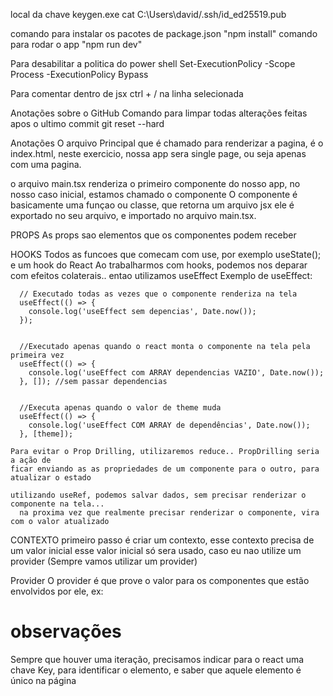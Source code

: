 local da chave keygen.exe cat C:\Users\david/.ssh/id_ed25519.pub

comando para instalar os pacotes de package.json "npm install" comando para
rodar o app "npm run dev"

Para desabilitar a politica do power shell Set-ExecutionPolicy -Scope Process
-ExecutionPolicy Bypass

Para comentar dentro de jsx ctrl + / na linha selecionada

Anotações sobre o GitHub Comando para limpar todas alterações feitas apos o
ultimo commit git reset --hard

Anotações O arquivo Principal que é chamado para renderizar a pagina, é o
index.html, neste exercicio, nossa app sera single page, ou seja apenas com uma
pagina.

o arquivo main.tsx renderiza o primeiro componente do nosso app, no nosso caso
inicial, estamos chamado o componente <App /> O componente é basicamente uma
funçao ou classe, que retorna um arquivo jsx ele é exportado no seu arquivo, e
importado no arquivo main.tsx.

PROPS As props sao elementos que os componentes podem receber

HOOKS Todos as funcoes que comecam com use, por exemplo useState(); e um hook do
React Ao trabalharmos com hooks, podemos nos deparar com efeitos colaterais..
entao utilizamos useEffect Exemplo de useEffect:

      // Executado todas as vezes que o componente renderiza na tela
      useEffect(() => {
        console.log('useEffect sem depencias', Date.now());
      });


      //Executado apenas quando o react monta o componente na tela pela primeira vez
      useEffect(() => {
        console.log('useEffect com ARRAY dependencias VAZIO', Date.now());
      }, []); //sem passar dependencias


      //Executa apenas quando o valor de theme muda
      useEffect(() => {
        console.log('useEffect COM ARRAY de dependências', Date.now());
      }, [theme]);

    Para evitar o Prop Drilling, utilizaremos reduce.. PropDrilling seria a ação de
    ficar enviando as as propriedades de um componente para o outro, para atualizar o estado

    utilizando useRef, podemos salvar dados, sem precisar renderizar o componente na tela...
      na proxima vez que realmente precisar renderizar o componente, vira com o valor atualizado

CONTEXTO primeiro passo é criar um contexto, esse contexto precisa de um valor
inicial esse valor inicial só sera usado, caso eu nao utilize um provider
(Sempre vamos utilizar um provider)

Provider O provider é que prove o valor para os componentes que estão envolvidos
por ele, ex:

# observações

Sempre que houver uma iteração, precisamos indicar para o react uma chave Key,
para identificar o elemento, e saber que aquele elemento é único na página
